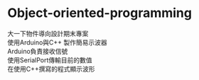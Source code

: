 # Object-oriented-programming  
大一下物件導向設計期末專案  
使用Arduino與C++ 製作簡易示波器  
Arduino負責接收信號  
使用SerialPort傳輸目前的數值  
在使用C++撰寫的程式顯示波形  
